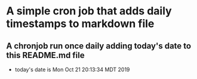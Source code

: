 A simple cron job that adds daily timestamps to markdown file
============================================================
## A chronjob run once daily adding today's date to this README.md file
* today's date is Mon Oct 21 20:13:34 MDT 2019
